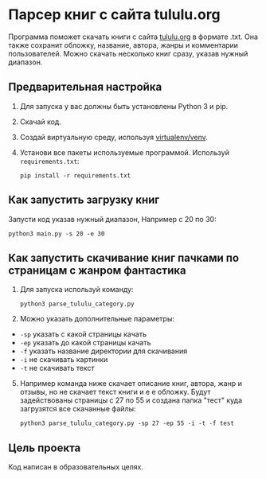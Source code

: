 # Парсер книг с сайта tululu.org

Программа поможет скачать книги с сайта [tululu.org](https://tululu.org/) в формате .txt. Она также сохранит обложку, название, автора, жанры и комментарии пользователей. Можно скачать несколько книг сразу, указав нужный диапазон.

## Предварительная настройка
1. Для запуска у вас должны быть установлены Python 3 и pip.

2. Скачай код.

3. Создай виртуальную среду, используя [virtualenv/venv](https://docs.python.org/3/library/venv.html).

4. Установи все пакеты используемые программой. Используй `requirements.txt`:
   ```
   pip install -r requirements.txt
   ```

## Как запустить загрузку книг

Запусти код указав нужный диапазон, Например с 20 по 30:
   ```
   python3 main.py -s 20 -e 30
   ```

## Как запустить скачивание книг пачками по страницам с жанром фантастика

1. Для запуска используй команду:
   ```
   python3 parse_tululu_category.py
   ```
2. Можно указать дополнительные параметры:
 * `-sp` указать с какой страницы качать
 * `-ep` указать до какой страницы качать
 * `-f` указать название директории для скачивания
 * `-i` не скачивать картинки
 * `-t` не скачивать текст

5. Например команда ниже скачает описание книг, автора, жанр и отзывы, но не скачает текст книги и е е обложку. Будут задействованы страницы с 27 по 55 и создана папка "тест" куда загрузятся все скачанные файлы:
   ```
   python3 parse_tululu_category.py -sp 27 -ep 55 -i -t -f test
   ```

## Цель проекта

Код написан в образовательных целях.